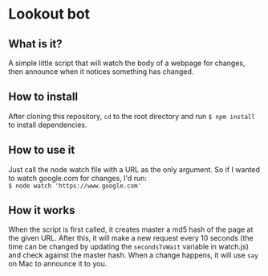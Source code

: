 # Lookout bot

## What is it?
A simple little script that will watch the body of a webpage for changes, then announce when it notices something has changed.

## How to install
After cloning this repository, `cd` to the root directory and run `$ npm install` to install dependencies.

## How to use it
Just call the node watch file with a URL as the only argument. So if I wanted to watch google.com for changes, I'd run:  
`$ node watch 'https://www.google.com'`

## How it works
When the script is first called, it creates master a md5 hash of the page at the given URL. After this, it will make a new request every 10 seconds (the time can be changed by updating the `secondsToWait` variable in watch.js) and check against the master hash. When a change happens, it will use `say` on Mac to announce it to you.
